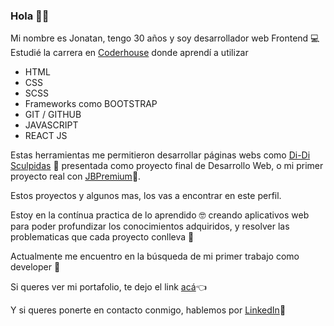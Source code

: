 ### Hola 👋😀

Mi nombre es Jonatan, tengo 30 años y soy desarrollador web Frontend 💻 Estudié la carrera en [Coderhouse](https://www.coderhouse.com/) donde aprendí a utilizar

* HTML
* CSS
* SCSS
* Frameworks como BOOTSTRAP
* GIT / GITHUB
* JAVASCRIPT
* REACT JS

Estas herramientas me permitieron desarrollar páginas webs como [Di-Di Sculpidas](https://di-disculpidas.vercel.app/) 💅 presentada como proyecto final de Desarrollo Web, o mi primer proyecto real con [JBPremium](https://jbpremium.com.ar/)🍾.

Estos proyectos y algunos mas, los vas a encontrar en este perfil.

Estoy en la contínua practica de lo aprendido 🤓 creando aplicativos web para poder profundizar los conocimientos adquiridos, y resolver las problematicas que cada proyecto conlleva 🤯

Actualmente me encuentro en la búsqueda de mi primer trabajo como developer 🤝

Si queres ver mi portafolio, te dejo el link [acá](https://portafolio-jonatan-palavecino.vercel.app/)👈

Y si queres ponerte en contacto conmigo, hablemos por [LinkedIn](https://www.linkedin.com/in/jonatanpalavecinodev/)🎉



<!--
**JonatanNahuelPalavecino/JonatanNAhuelPalavecino** is a ✨ _special_ ✨ repository because its `README.md` (this file) appears on your GitHub profile.

Here are some ideas to get you started:

- 🔭 I’m currently working on ...
- 🌱 I’m currently learning ...
- 👯 I’m looking to collaborate on ...
- 🤔 I’m looking for help with ...
- 💬 Ask me about ...
- 📫 How to reach me: ...
- 😄 Pronouns: ...
- ⚡ Fun fact: ...
-->

